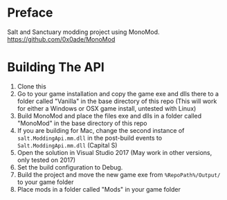 Preface
=======

Salt and Sanctuary modding project using MonoMod. https://github.com/0x0ade/MonoMod

Building The API
============================

1. Clone this
2. Go to your game installation and copy the game exe and dlls there to a folder called "Vanilla" in the base directory of this repo (This will work for either a Windows or OSX game install, untested with Linux)
3. Build MonoMod and place the files exe and dlls in a folder called "MonoMod" in the base directory of this repo
4. If you are building for Mac, change the second instance of `salt.ModdingApi.mm.dll` in the post-build events to `Salt.ModdingApi.mm.dll` (Capital S)
5. Open the solution in Visual Studio 2017 (May work in other versions, only tested on 2017)
6. Set the build configuration to Debug.
7. Build the project and move the new game exe from `%RepoPath%/Output/` to your game folder
8. Place mods in a folder called "Mods" in your game folder